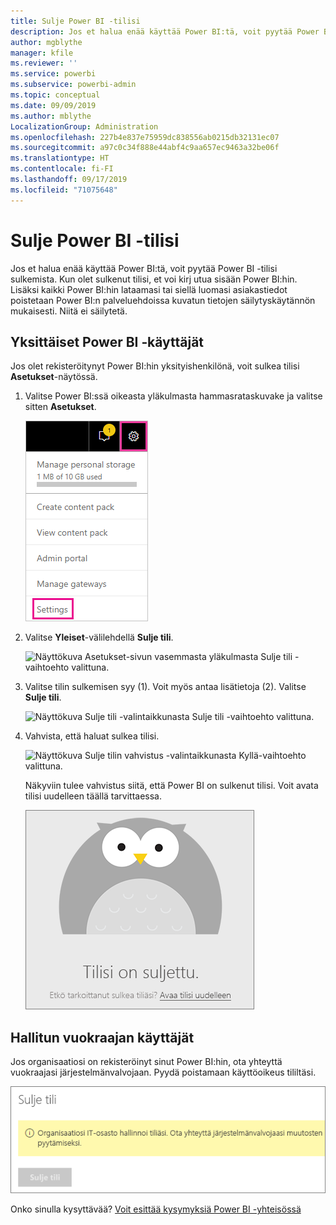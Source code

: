 ```yaml
---
title: Sulje Power BI -tilisi
description: Jos et halua enää käyttää Power BI:tä, voit pyytää Power BI -tilisi sulkemista.
author: mgblythe
manager: kfile
ms.reviewer: ''
ms.service: powerbi
ms.subservice: powerbi-admin
ms.topic: conceptual
ms.date: 09/09/2019
ms.author: mblythe
LocalizationGroup: Administration
ms.openlocfilehash: 227b4e837e75959dc838556ab0215db32131ec07
ms.sourcegitcommit: a97c0c34f888e44abf4c9aa657ec9463a32be06f
ms.translationtype: HT
ms.contentlocale: fi-FI
ms.lasthandoff: 09/17/2019
ms.locfileid: "71075648"
---
```

# <a name="close-your-power-bi-account"></a>Sulje Power BI -tilisi

Jos et halua enää käyttää Power BI:tä, voit pyytää Power BI -tilisi sulkemista.  Kun olet sulkenut tilisi, et voi kirj utua sisään Power BI:hin. Lisäksi kaikki Power BI:hin lataamasi tai siellä luomasi asiakastiedot poistetaan Power BI:n palveluehdoissa kuvatun tietojen säilytyskäytännön mukaisesti. Niitä ei säilytetä.

## <a name="individual-power-bi-users"></a>Yksittäiset Power BI ‑käyttäjät

Jos olet rekisteröitynyt Power BI:hin yksityishenkilönä, voit sulkea tilisi **Asetukset**-näytössä.

1. Valitse Power BI:ssä oikeasta yläkulmasta hammasrataskuvake ja valitse sitten **Asetukset**.

    ![Näyttökuva käyttöliittymän oikeasta yläkulmasta, jossa on hammasrataskuvake ja Asetukset-vaihtoehto valittuna.](media/service-admin-closing-your-account/close-account-settings.png)

1. Valitse **Yleiset**-välilehdellä **Sulje tili**.

    ![Näyttökuva Asetukset-sivun vasemmasta yläkulmasta Sulje tili -vaihtoehto valittuna.](media/service-admin-closing-your-account/close-account-settings-2.png)

1. Valitse tilin sulkemisen syy (1). Voit myös antaa lisätietoja (2). Valitse **Sulje tili**.

    ![Näyttökuva Sulje tili -valintaikkunasta Sulje tili -vaihtoehto valittuna.](media/service-admin-closing-your-account/close-account-settings-3.png)

1. Vahvista, että haluat sulkea tilisi.

    ![Näyttökuva Sulje tilin vahvistus -valintaikkunasta Kyllä-vaihtoehto valittuna.](media/service-admin-closing-your-account/close-account-settings-4.png)

    Näkyviin tulee vahvistus siitä, että Power BI on sulkenut tilisi. Voit avata tilisi uudelleen täällä tarvittaessa.

    ![Näyttökuva Tilisi on suljettu -valintaikkunasta.](media/service-admin-closing-your-account/close-account-settings-5.png)

## <a name="managed-tenant-users"></a>Hallitun vuokraajan käyttäjät

Jos organisaatiosi on rekisteröinyt sinut Power BI:hin, ota yhteyttä vuokraajasi järjestelmänvalvojaan. Pyydä poistamaan käyttöoikeus tililtäsi.

![Hallinnoidun tilin sulkeminen](media/service-admin-closing-your-account/close-account-managed.png)

Onko sinulla kysyttävää? [Voit esittää kysymyksiä Power BI -yhteisössä](http://community.powerbi.com/)